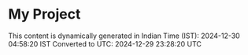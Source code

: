 # My Project

This content is dynamically generated in Indian Time (IST): 2024-12-30 04:58:20 IST
Converted to UTC: 2024-12-29 23:28:20 UTC
